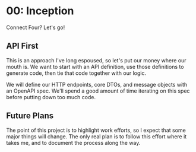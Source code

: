 # 00: Inception

Connect Four? Let's go! 

## API First

This is an approach I've long espoused, so let's put our money where our mouth is. We want to start with an API definition, use those definitions to generate code, then tie that code together with our logic. 

We will define our HTTP endpoints, core DTOs, and message objects with an OpenAPI spec. We'll spend a good amount of time iterating on this spec before putting down too much code. 

## Future Plans

The point of this project is to highlight work efforts, so I expect that some major things will change. The only real plan is to follow this effort where it takes me, and to document the process along the way.
